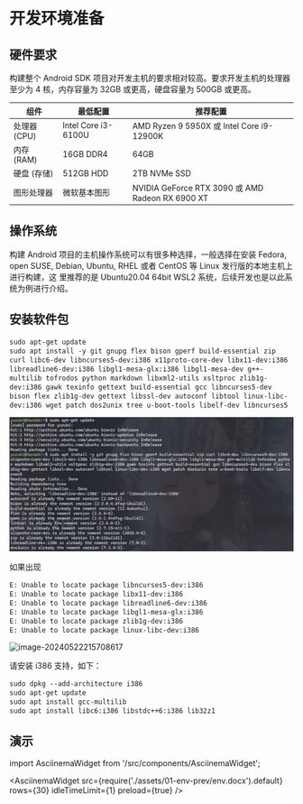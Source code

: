 # 开发环境准备

## 硬件要求

构建整个 Android SDK 项目对开发主机的要求相对较高。要求开发主机的处理器至少为 4 核，内存容量为 32GB 或更高，硬盘容量为 500GB 或更高。

| 组件         | 最低配置            | 推荐配置                                         |
| ------------ | ------------------- | ------------------------------------------------ |
| 处理器 (CPU) | Intel Core i3-6100U | AMD Ryzen 9 5950X 或 Intel Core i9-12900K        |
| 内存 (RAM)   | 16GB DDR4           | 64GB                                             |
| 硬盘 (存储)  | 512GB HDD           | 2TB NVMe SSD                                     |
| 图形处理器   | 微软基本图形        | NVIDIA GeForce RTX 3090 或 AMD Radeon RX 6900 XT |

## 操作系统

构建 Android 项目的主机操作系统可以有很多种选择，一般选择在安装 Fedora, open SUSE, Debian, Ubuntu, RHEL 或者 CentOS 等 Linux 发行版的本地主机上进行构建，这 里推荐的是 Ubuntu20.04 64bit WSL2 系统，后续开发也是以此系统为例进行介绍。

## 安装软件包

```shell
sudo apt-get update
sudo apt install -y git gnupg flex bison gperf build-essential zip curl libc6-dev libncurses5-dev:i386 x11proto-core-dev libx11-dev:i386 libreadline6-dev:i386 libgl1-mesa-glx:i386 libgl1-mesa-dev g++-multilib tofrodos python markdown libxml2-utils xsltproc zlib1g-dev:i386 gawk texinfo gettext build-essential gcc libncurses5-dev bison flex zlib1g-dev gettext libssl-dev autoconf libtool linux-libc-dev:i386 wget patch dos2unix tree u-boot-tools libelf-dev libncurses5
```

![image-20240511002550161](assets/01-env-prev/image-20240511002550161.png)

如果出现

```
E: Unable to locate package libncurses5-dev:i386
E: Unable to locate package libx11-dev:i386
E: Unable to locate package libreadline6-dev:i386
E: Unable to locate package libgl1-mesa-glx:i386
E: Unable to locate package zlib1g-dev:i386
E: Unable to locate package linux-libc-dev:i386
```

![image-20240522215708617](C:\Users\gloom\AppData\Roaming\Typora\typora-user-images\image-20240522215708617.png)

请安装 i386 支持，如下：

```
sudo dpkg --add-architecture i386
sudo apt-get update
sudo apt install gcc-multilib 
sudo apt install libc6:i386 libstdc++6:i386 lib32z1
```

## 演示

import AsciinemaWidget from '/src/components/AsciinemaWidget';

<AsciinemaWidget src={require('./assets/01-env-prev/env.docx').default} rows={30} idleTimeLimit={1} preload={true} />


